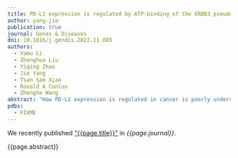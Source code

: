 ```yaml
---
title: PD-L1 expression is regulated by ATP-binding of the ERBB3 pseudokinase domain
author: yang-jie
publication: true
journal: Genes & Diseases
doi: 10.1016/j.gendis.2022.11.003
authors:
  - Yamu Li
  - Zhonghua Liu
  - Yiqing Zhao
  - Jie Yang
  - Tsan Sam Xiao
  - Ronald A Conlon
  - Zhenghe Wang
abstract: "How PD-L1 expression is regulated in cancer is poorly understood. Here, we report that the ATP-binding activity of ERBB3 pseudokinase regulates PD-L1 gene expression in colorectal cancers (CRCs). ERBB3 is one of the four members of the EGF receptor family, all with protein tyrosine kinase domains. ERBB3 is a pseudokinase with a high binding affinity to ATP. We showed that ERBB3 ATP-binding inactivation mutant reduces tumorigenicity in genetically engineered mouse models and impairs xenograft tumor growth of CRC cell lines. The ERBB3 ATP-binding mutant cells dramatically reduce IFN-γ-induced PD-L1 expression. Mechanistically, ERBB3 regulates IFN-γ-induced PD-L1 expression through the IRS1-PI3K-PDK1-RSK-CREB signaling axis. CREB is the transcription factor that regulates PD-L1 gene expression in CRC cells. Knockin of a tumor-derived ERBB3 mutation located in the kinase domain sensitizes mouse colon cancers to anti-PD1 antibody therapy, suggesting that ERBB3 mutations could be predictive biomarkers for tumors amenable to immune checkpoint therapy."
pdbs:
  - FIXME
---
```


We recently published ["{{page.title}}"](https://doi.org/{{page.doi}}) in *{{page.journal}}*.

{{page.abstract}}
